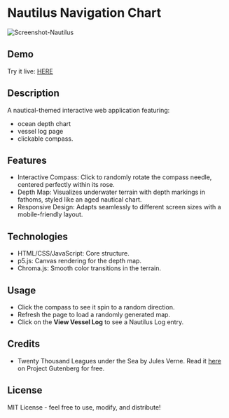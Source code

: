 # Nautilus Navigation Chart

<img alt="Screenshot-Nautilus" src="https://github.com/user-attachments/assets/2bd11dd4-39a1-41a5-8cba-ca6982ce26c0" />

## Demo
Try it live: [HERE](https://edisedis777.github.io/Nautilus-Chart/)

## Description
A nautical-themed interactive web application featuring:
* ocean depth chart
* vessel log page
* clickable compass.

## Features
* Interactive Compass: Click to randomly rotate the compass needle, centered perfectly within its rose.
* Depth Map: Visualizes underwater terrain with depth markings in fathoms, styled like an aged nautical chart.
* Responsive Design: Adapts seamlessly to different screen sizes with a mobile-friendly layout.


## Technologies
* HTML/CSS/JavaScript: Core structure.
* p5.js: Canvas rendering for the depth map.
* Chroma.js: Smooth color transitions in the terrain.

## Usage
* Click the compass to see it spin to a random direction.
* Refresh the page to load a randomly generated map. 
* Click on the **View Vessel Log** to see a Nautilus Log entry. 

## Credits
* Twenty Thousand Leagues under the Sea by Jules Verne. Read it [here](https://www.gutenberg.org/ebooks/164) on Project Gutenberg for free. 

## License
MIT License - feel free to use, modify, and distribute!
